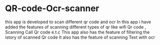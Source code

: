 # QR-code-Ocr-scanner
this app is developed to scan different qr code  and ocr
In this app i have added the features of scanning different types of qr  like wifi Qr code , Scanning Call Qr code e.t.c
This app also has the feature of filtering the istory of scanned Qr code 
It also has the feature of scanning Text with ocr
